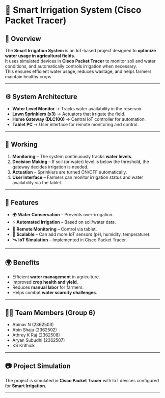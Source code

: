 # 🌱 Smart Irrigation System (Cisco Packet Tracer)

## 📌 Overview
The **Smart Irrigation System** is an IoT-based project designed to **optimize water usage in agricultural fields**.  
It uses simulated devices in **Cisco Packet Tracer** to monitor soil and water conditions, and automatically controls irrigation when necessary.  
This ensures efficient water usage, reduces wastage, and helps farmers maintain healthy crops.

---

## ⚙️ System Architecture
- **Water Level Monitor** → Tracks water availability in the reservoir.  
- **Lawn Sprinklers (x3)** → Actuators that irrigate the field.  
- **Home Gateway (DLC100)** → Central IoT controller for automation.  
- **Tablet PC** → User interface for remote monitoring and control.  

---

## 🔁 Working
1. **Monitoring** – The system continuously tracks **water levels**.  
2. **Decision Making** – If soil (or water) level is below the threshold, the gateway decides irrigation is needed.  
3. **Actuation** – Sprinklers are turned ON/OFF automatically.  
4. **User Interface** – Farmers can monitor irrigation status and water availability via the tablet.  

---

## 🎯 Features
- 🌍 **Water Conservation** – Prevents over-irrigation.  
- ⚡ **Automated Irrigation** – Based on soil/water data.  
- 📱 **Remote Monitoring** – Control via tablet.  
- 🔧 **Scalable** – Can add more IoT sensors (pH, humidity, temperature).  
- 🛰️ **IoT Simulation** – Implemented in Cisco Packet Tracer.  

---

## 🌍 Benefits
- Efficient **water management** in agriculture.  
- Improved **crop health and yield**.  
- Reduces **manual labor** for farmers.  
- Helps combat **water scarcity challenges**.  

---

## 👨‍💻 Team Members (Group 6)
- Abinav N (2362503)  
- Abin Shaju (2362502)  
- Athrey K Raj (2362508)  
- Aryan Subudhi (2362507)  
- KS Krithick  

---

## 📷 Project Simulation
The project is simulated in **Cisco Packet Tracer** with IoT devices configured for **Smart Irrigation**.  

---
